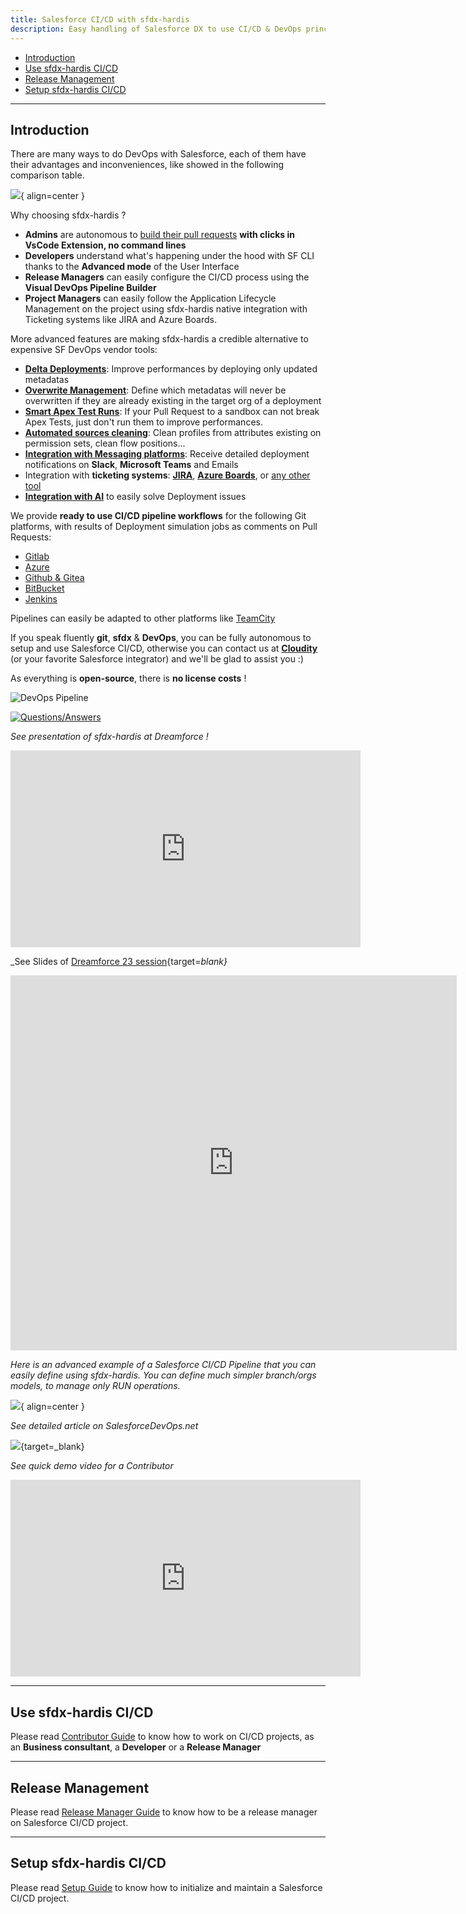 ```yaml
---
title: Salesforce CI/CD with sfdx-hardis
description: Easy handling of Salesforce DX to use CI/CD & DevOps principles on your Salesforce projects
---
```

<!-- markdownlint-disable MD013 -->

- [Introduction](#introduction)
- [Use sfdx-hardis CI/CD](#use-sfdx-hardis-cicd)
- [Release Management](#release-management)
- [Setup sfdx-hardis CI/CD](#setup-sfdx-hardis-cicd)

___

## Introduction

There are many ways to do DevOps with Salesforce, each of them have their advantages and inconveniences, like showed in the following comparison table.

![](assets/images/devops-comparison.png){ align=center }

Why choosing sfdx-hardis ?

- **Admins** are autonomous to [build their pull requests](https://sfdx-hardis.cloudity.com/salesforce-ci-cd-publish-task/) **with clicks in VsCode Extension, no command lines**
- **Developers** understand what's happening under the hood with SF CLI thanks to the **Advanced mode** of the User Interface
- **Release Managers** can easily configure the CI/CD process using the **Visual DevOps Pipeline Builder**
- **Project Managers** can easily follow the Application Lifecycle Management on the project using sfdx-hardis native integration with Ticketing systems like JIRA and Azure Boards.

More advanced features are making sfdx-hardis a credible alternative to expensive SF DevOps vendor tools:

- [**Delta Deployments**](salesforce-ci-cd-config-delta-deployment.md): Improve performances by deploying only updated metadatas
- [**Overwrite Management**](salesforce-ci-cd-config-overwrite.md): Define which metadatas will never be overwritten if they are already existing in the target org of a deployment
- [**Smart Apex Test Runs**](https://sfdx-hardis.cloudity.com/hardis/project/deploy/smart/#smart-deployments-tests): If your Pull Request to a sandbox can not break Apex Tests, just don't run them to improve performances.
- [**Automated sources cleaning**](salesforce-ci-cd-config-cleaning.md): Clean profiles from attributes existing on permission sets, clean flow positions...
- [**Integration with Messaging platforms**](salesforce-ci-cd-setup-integrations-home.md): Receive detailed deployment notifications on **Slack**, **Microsoft Teams** and Emails
- Integration with **ticketing systems**: [**JIRA**](https://sfdx-hardis.cloudity.com/salesforce-ci-cd-setup-integration-jira/), [**Azure Boards**](https://sfdx-hardis.cloudity.com/salesforce-ci-cd-setup-integration-azure-boards/), or [any other tool](https://sfdx-hardis.cloudity.com/salesforce-ci-cd-setup-integration-generic-ticketing/)
- [**Integration with AI**](salesforce-deployment-assistant-home.md) to easily solve Deployment issues

We provide **ready to use CI/CD pipeline workflows** for the following Git platforms, with results of Deployment simulation jobs as comments on Pull Requests:

- [Gitlab](https://github.com/hardisgroupcom/sfdx-hardis/blob/main/defaults/ci/.gitlab-ci.yml)
- [Azure](https://github.com/hardisgroupcom/sfdx-hardis/blob/main/defaults/ci/azure-pipelines-checks.yml)
- [Github & Gitea](https://github.com/hardisgroupcom/sfdx-hardis/blob/main/defaults/ci/.github/workflows/deploy.yml)
- [BitBucket](https://github.com/hardisgroupcom/sfdx-hardis/blob/main/defaults/ci/bitbucket-pipelines.yml)
- [Jenkins](https://github.com/hardisgroupcom/sfdx-hardis/blob/main/defaults/ci/Jenkinsfile)

Pipelines can easily be adapted to other platforms like [TeamCity](https://www.jetbrains.com/teamcity/)

If you speak fluently **git**, **sfdx** & **DevOps**, you can be fully autonomous to setup and use Salesforce CI/CD, otherwise you can contact us at [**Cloudity**](https://cloudity.com/) (or your favorite Salesforce integrator) and we'll be glad to assist you :)

As everything is **open-source**, there is **no license costs** !

![DevOps Pipeline](assets/images/DevOpsPipelineUI.png)

[![Questions/Answers](https://github.com/hardisgroupcom/sfdx-hardis/raw/main/docs/assets/images/article-questions-answers.jpg)](https://nicolas.vuillamy.fr/what-devops-experts-want-to-know-about-salesforce-ci-cd-with-sfdx-hardis-q-a-1f412db34476)

_See presentation of sfdx-hardis at Dreamforce !_

<div style="text-align:center"><iframe width="560" height="315" src="https://www.youtube.com/embed/o0Mm9F07UFs" title="YouTube video player" frameborder="0" allow="accelerometer; autoplay; clipboard-write; encrypted-media; gyroscope; picture-in-picture" allowfullscreen></iframe></div>

_See Slides of [Dreamforce 23 session](https://reg.salesforce.com/flow/plus/df23/sessioncatalog/page/catalog/session/1684196389783001OqEl){target=_blank}_

<iframe src="https://www.slideshare.net/slideshow/embed_code/key/qroQjoKmRUUjqx?hostedIn=slideshare&page=upload" width="714" height="600" frameborder="0" marginwidth="0" marginheight="0" scrolling="no"></iframe>

_Here is an advanced example of a Salesforce CI/CD Pipeline that you can easily define using sfdx-hardis._
_You can define much simpler branch/orgs models, to manage only RUN operations._

![](assets/images/ci-cd-schema-main.jpg){ align=center }

_See detailed article on SalesforceDevOps.net_

[![](assets/images/article-cicd-salesforcedevopsnet.jpg)](https://salesforcedevops.net/index.php/2023/03/01/sfdx-hardis-open-source-salesforce-release-management/){target=_blank}

_See quick demo video for a Contributor_

<div style="text-align:center"><iframe width="560" height="315" src="https://www.youtube.com/embed/zEYqTd2txU4" title="YouTube video player" frameborder="0" allow="accelerometer; autoplay; clipboard-write; encrypted-media; gyroscope; picture-in-picture" allowfullscreen></iframe></div>

___

## Use sfdx-hardis CI/CD

Please read [Contributor Guide](salesforce-ci-cd-use-home.md) to know how to work on CI/CD projects, as an **Business consultant**, a **Developer** or a **Release Manager**

___

## Release Management

Please read [Release Manager Guide](salesforce-ci-cd-release-home.md) to know how to be a release manager on Salesforce CI/CD project.

___

## Setup sfdx-hardis CI/CD

Please read [Setup Guide](salesforce-ci-cd-setup-home.md) to know how to initialize and maintain a Salesforce CI/CD project.




